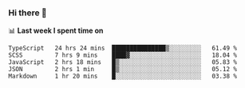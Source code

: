 ### Hi there 👋

<!--
**DBvc/DBvc** is a ✨ _special_ ✨ repository because its `README.md` (this file) appears on your GitHub profile.

Here are some ideas to get you started:

- 🔭 I’m currently working on ...
- 🌱 I’m currently learning ...
- 👯 I’m looking to collaborate on ...
- 🤔 I’m looking for help with ...
- 💬 Ask me about ...
- 📫 How to reach me: ...
- 😄 Pronouns: ...
- ⚡ Fun fact: ...
-->

📊 **Last week I spent time on**
<!--START_SECTION:waka-->
```text
TypeScript   24 hrs 24 mins  ███████████████▒░░░░░░░░░   61.49 % 
SCSS         7 hrs 9 mins    ████▓░░░░░░░░░░░░░░░░░░░░   18.04 % 
JavaScript   2 hrs 18 mins   █▒░░░░░░░░░░░░░░░░░░░░░░░   05.83 % 
JSON         2 hrs 1 min     █▒░░░░░░░░░░░░░░░░░░░░░░░   05.12 % 
Markdown     1 hr 20 mins    █░░░░░░░░░░░░░░░░░░░░░░░░   03.38 % 
```
<!--END_SECTION:waka-->
